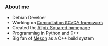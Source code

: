 ### About me

- Debian Develoer
- Working on [Constellation SCADA framework](https://constellation.pages.desy.de/)
- Created the [Allpix Squared homepage](https://allpix-squared.docs.cern.ch/)
- Programming in Python and C++
- Big fan of [Meson](https://mesonbuild.com/) as a C++ build system
